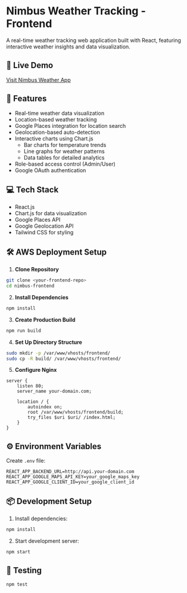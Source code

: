 # Nimbus Weather Tracking - Frontend

A real-time weather tracking web application built with React, featuring interactive weather insights and data visualization.

## 🌟 Live Demo
[Visit Nimbus Weather App](#) <!--https://nimbus.merinphilamin.site/-->

## 🚀 Features

- Real-time weather data visualization
- Location-based weather tracking
- Google Places integration for location search
- Geolocation-based auto-detection
- Interactive charts using Chart.js
  - Bar charts for temperature trends
  - Line graphs for weather patterns
  - Data tables for detailed analytics
- Role-based access control (Admin/User)
- Google OAuth authentication

## 💻 Tech Stack

- React.js
- Chart.js for data visualization
- Google Places API
- Google Geolocation API
- Tailwind CSS for styling

## 🛠️ AWS Deployment Setup

1. **Clone Repository**
```bash
git clone <your-frontend-repo>
cd nimbus-frontend
```

2. **Install Dependencies**
```bash
npm install
```

3. **Create Production Build**
```bash
npm run build
```

4. **Set Up Directory Structure**
```bash
sudo mkdir -p /var/www/vhosts/frontend/
sudo cp -R build/ /var/www/vhosts/frontend/
```

5. **Configure Nginx**
```nginx
server {
    listen 80;
    server_name your-domain.com;

    location / {
        autoindex on;
        root /var/www/vhosts/frontend/build;
        try_files $uri $uri/ /index.html;
    }
}
```

## ⚙️ Environment Variables

Create `.env` file:
```env
REACT_APP_BACKEND_URL=http://api.your-domain.com
REACT_APP_GOOGLE_MAPS_API_KEY=your_google_maps_key
REACT_APP_GOOGLE_CLIENT_ID=your_google_client_id
```

## 📦 Development Setup

1. Install dependencies:
```bash
npm install
```

2. Start development server:
```bash
npm start
```

## 🧪 Testing

```bash
npm test
```

